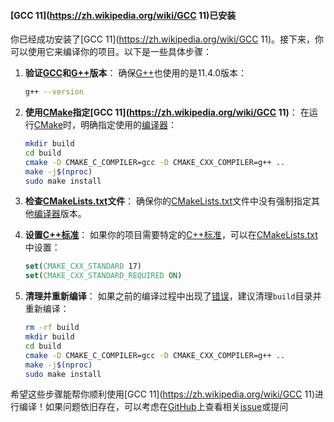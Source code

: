 

#### [GCC 11](https://zh.wikipedia.org/wiki/GCC 11)已安装

你已经成功安装了[GCC 11](https://zh.wikipedia.org/wiki/GCC 11)。接下来，你可以使用它来编译你的项目。以下是一些具体步骤：

1. **验证[GCC](https://zh.wikipedia.org/wiki/GCC)和[G++](https://zh.wikipedia.org/wiki/G++)版本**：
   确保[G++](https://zh.wikipedia.org/wiki/G++)也使用的是11.4.0版本：
   ```bash
   g++ --version
   ```

2. **使用[CMake](https://zh.wikipedia.org/wiki/CMake)指定[GCC 11](https://zh.wikipedia.org/wiki/GCC 11)**：
   在运行[CMake](https://zh.wikipedia.org/wiki/CMake)时，明确指定使用的[编译器](https://zh.wikipedia.org/wiki/编译器)：
   ```bash
   mkdir build
   cd build
   cmake -D CMAKE_C_COMPILER=gcc -D CMAKE_CXX_COMPILER=g++ ..
   make -j$(nproc)
   sudo make install
   ```

3. **检查[CMakeLists.txt](https://zh.wikipedia.org/wiki/CMakeLists.txt)文件**：
   确保你的[CMakeLists.txt](https://zh.wikipedia.org/wiki/CMakeLists.txt)文件中没有强制指定其他[编译器](https://zh.wikipedia.org/wiki/编译器)版本。

4. **设置[C++标准](https://zh.wikipedia.org/wiki/C++标准)**：
   如果你的项目需要特定的[C++标准](https://zh.wikipedia.org/wiki/C++标准)，可以在[CMakeLists.txt](https://zh.wikipedia.org/wiki/CMakeLists.txt)中设置：
   ```cmake
   set(CMAKE_CXX_STANDARD 17)
   set(CMAKE_CXX_STANDARD_REQUIRED ON)
   ```

5. **清理并重新编译**：
   如果之前的编译过程中出现了[错误](https://zh.wikipedia.org/wiki/错误)，建议清理`build`目录并重新编译：
   ```bash
   rm -rf build
   mkdir build
   cd build
   cmake -D CMAKE_C_COMPILER=gcc -D CMAKE_CXX_COMPILER=g++ ..
   make -j$(nproc)
   sudo make install
   ```

希望这些步骤能帮你顺利使用[GCC 11](https://zh.wikipedia.org/wiki/GCC 11)进行编译！如果问题依旧存在，可以考虑在[GitHub](https://zh.wikipedia.org/wiki/GitHub)上查看相关[issue](https://zh.wikipedia.org/wiki/issue)或提问